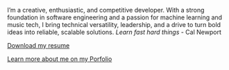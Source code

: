 I’m a creative, enthusiastic, and competitive developer. With a strong foundation in software engineering and a passion for machine learning and music tech, I bring technical versatility, leadership, and a drive to turn bold ideas into reliable, scalable solutions. *Learn fast hard things* - Cal Newport

[Download my resume](https://github.com/Ivkalu/ivkalu/raw/master/Luka%20Ivankovi%C4%87.pdf)

[Learn more about me on my Porfolio](https://ivkalu.github.io/)

